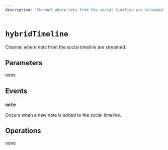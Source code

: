 ```yaml
---
description: 'Channel where nots from the social timeline are streamed.'
---
```


# `hybridTimeline`

Channel where nots from the social timeline are streamed.

## Parameters

none

## Events

### `note`

<MkSchemaViewer :schema="{
	$ref: 'misskey://Note'
}"/>

Occurs when a new note is added to the social timeline.

## Operations

none
